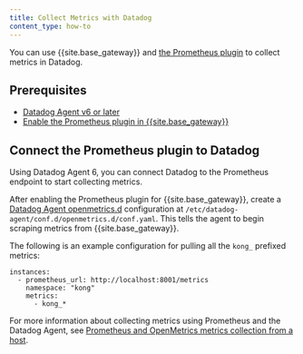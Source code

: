 ```yaml
---
title: Collect Metrics with Datadog
content_type: how-to
---
```


You can use {{site.base_gateway}} and [the Prometheus plugin](/hub/kong-inc/prometheus/) to collect metrics in Datadog. 

## Prerequisites

* [Datadog Agent v6 or later](https://docs.datadoghq.com/agent/)
* [Enable the Prometheus plugin in {{site.base_gateway}}](/hub/kong-inc/prometheus/#example-config)

## Connect the Prometheus plugin to Datadog

Using Datadog Agent 6, you can connect Datadog to the Prometheus endpoint to start collecting metrics.

After enabling the Prometheus plugin for {{site.base_gateway}}, create a [Datadog Agent openmetrics.d](https://docs.datadoghq.com/integrations/openmetrics/) configuration at `/etc/datadog-agent/conf.d/openmetrics.d/conf.yaml`. This tells the agent to begin scraping metrics from {{site.base_gateway}}.

The following is an example configuration for pulling all the `kong_` prefixed metrics:

```
instances:
  - prometheus_url: http://localhost:8001/metrics
    namespace: "kong"
    metrics:
      - kong_*
```

For more information about collecting metrics using Prometheus and the Datadog Agent, see [Prometheus and OpenMetrics metrics collection from a host](https://docs.datadoghq.com/integrations/guide/prometheus-host-collection/#pagetitle).
